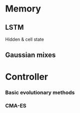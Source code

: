 # Memory

## LSTM

Hidden & cell state

## Gaussian mixes

# Controller

### Basic evolutionary methods

### CMA-ES
